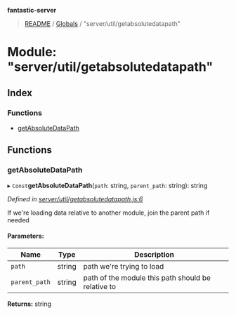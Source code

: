 **fantastic-server**

> [README](../README.md) / [Globals](../globals.md) / "server/util/getabsolutedatapath"

# Module: "server/util/getabsolutedatapath"

## Index

### Functions

* [getAbsoluteDataPath](_server_util_getabsolutedatapath_.md#getabsolutedatapath)

## Functions

### getAbsoluteDataPath

▸ `Const`**getAbsoluteDataPath**(`path`: string, `parent_path`: string): string

*Defined in [server/util/getabsolutedatapath.js:6](https://github.com/besimorhino/project-fantastic/blob/a9b4b41/server/util/getabsolutedatapath.js#L6)*

If we're loading data relative to another module, join the parent path if needed

#### Parameters:

Name | Type | Description |
------ | ------ | ------ |
`path` | string | path we're trying to load |
`parent_path` | string | path of the module this path should be relative to  |

**Returns:** string
